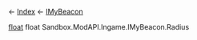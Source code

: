 ← [Index](Api-Index) ← [IMyBeacon](Sandbox.ModAPI.Ingame.IMyBeacon)

[float](System.Single) float Sandbox.ModAPI.Ingame.IMyBeacon.Radius
